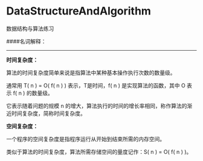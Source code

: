 # DataStructureAndAlgorithm
数据结构与算法练习

####名词解释：<hr>
__时间复杂度：__

算法的时间复杂度简单来说是指算法中某种基本操作执行次数的数量级。

通常用 T( n ) = O( f( n ) ) 表示，T是时间，f( n ) 是实现算法的函数，其中 O 表示 f( n ) 的数量级。

它表示随着问题的规模 n 的增大，算法执行的时间的增长率相同，称作算法的渐近时间复杂度，简称时间复杂度。


__空间复杂度：__

一个程序的空间复杂度是指程序运行从开始到结束所需的内存空间。

类似于算法的时间复杂度，算法所需存储空间的量度记作：S( n ) = O( f( n ) )。
